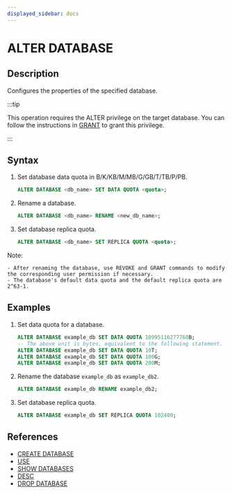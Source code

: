 ```yaml
---
displayed_sidebar: docs
---
```


# ALTER DATABASE

## Description

Configures the properties of the specified database.

:::tip

This operation requires the ALTER privilege on the target database. You can follow the instructions in [GRANT](../account-management/GRANT.md) to grant this privilege.

:::

## Syntax

1. Set database data quota in B/K/KB/M/MB/G/GB/T/TB/P/PB.

    ```sql
    ALTER DATABASE <db_name> SET DATA QUOTA <quota>;
    ```

2. Rename a database.

    ```sql
    ALTER DATABASE <db_name> RENAME <new_db_name>;
    ```

3. Set database replica quota.

    ```sql
    ALTER DATABASE <db_name> SET REPLICA QUOTA <quota>;
    ```

Note:

```plain text
- After renaming the database, use REVOKE and GRANT commands to modify the corresponding user permission if necessary.
- The database's default data quota and the default replica quota are 2^63-1.
```

## Examples

1. Set data quota for a database.

    ```SQL
    ALTER DATABASE example_db SET DATA QUOTA 10995116277760B;
    -- The above unit is bytes, equivalent to the following statement.
    ALTER DATABASE example_db SET DATA QUOTA 10T;
    ALTER DATABASE example_db SET DATA QUOTA 100G;
    ALTER DATABASE example_db SET DATA QUOTA 200M;
    ```

2. Rename the database `example_db` as `example_db2`.

    ```SQL
    ALTER DATABASE example_db RENAME example_db2;
    ```

3. Set database replica quota.

    ```SQL
    ALTER DATABASE example_db SET REPLICA QUOTA 102400;
    ```

## References

- [CREATE DATABASE](CREATE_DATABASE.md)
- [USE](USE.md)
- [SHOW DATABASES](SHOW_DATABASES.md)
- [DESC](../table_bucket_part_index/DESCRIBE.md)
- [DROP DATABASE](DROP_DATABASE.md)
